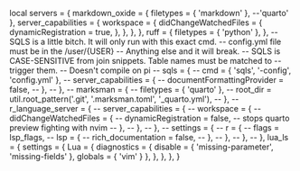 
local servers = {
  markdown_oxide = {
    filetypes = { 'markdown' }, --'quarto' },
    server_capabilities = {
      workspace = {
        didChangeWatchedFiles = {
          dynamicRegistration = true,
        },
      },
    },
  },
  ruff = {
    filetypes = { 'python' },
  },
  -- SQLS is a little bitch. It will only run with this exact cmd.
  -- config.yml file must be in the /user/{USER}
  -- Anything else and it will break.
  -- SQLS is CASE-SENSITIVE from join snippets. Table names must be matched to
  -- trigger them.
  -- Doesn't compile on pi
  -- sqls = {
  --   cmd = { 'sqls', '-config', 'config.yml' },
  --   server_capabilities = {
  --     documentFormattingProvider = false,
  --   },
  -- },
  -- marksman = {
  --   filetypes = { 'quarto' },
  --   root_dir = util.root_pattern('.git', '.marksman.toml', '_quarto.yml'),
  -- },
  -- r_language_server = {
  --   server_capabilities = {
  --     workspace = {
  --       didChangeWatchedFiles = {
  --         dynamicRegistration = false, -- stops quarto preview fighting with nvim
  --       },
  --     },
  --   },
  --   settings = {
  --     r = {
  --       flags = lsp_flags,
  --       lsp = {
  --         rich_documentation = false,
  --       },
  --     },
  --   },
  -- },
  lua_ls = {
    settings = {
      Lua = {
        diagnostics = { disable = { 'missing-parameter', 'missing-fields' }, globals = { 'vim' } },
      },
    },
  },
}
